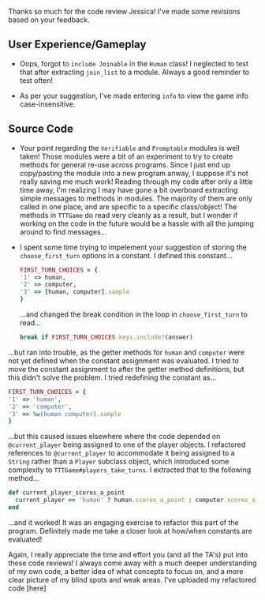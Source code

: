 Thanks so much for the code review Jessica! I've made some revisions based on
your feedback.

## User Experience/Gameplay

* Oops, forgot to `include Joinable` in the `Human` class! I neglected to test
  that after extracting `join_list` to a module. Always a good reminder to test
  often!

* As per your suggestion, I've made entering `info` to view the game info
  case-insensitive.
  
## Source Code

* Your point regarding the `Verifiable` and `Promptable` modules is well taken!
  Those modules were a bit of an experiment to try to create methods for
  general re-use across programs. Since I just end up copy/pasting the module
  into a new program anway, I suppose it's not really saving me much work!
  Reading through my code after only a little time away, I'm realizing I may
  have gone a bit overboard extracting simple messages to methods in modules.
  The majority of them are only called in one place, and are specific to a
  specific class/object! The methods in `TTTGame` do read very cleanly as a
  result, but I wonder if working on the code in the future would be a hassle
  with all the jumping around to find messages...

* I spent some time trying to impelement your suggestion of storing the
  `choose_first_turn` options in a constant. I defined this constant...
  
  ```ruby
  FIRST_TURN_CHOICES = {
  '1' => human,
  '2' => computer,
  '3' => [human, computer].sample
  }
  ```
  
  ...and changed the break condition in the loop in `choose_first_turn` to
  read...
  
  ```ruby
  break if FIRST_TURN_CHOICES.keys.include?(answer)
  ```
  
 ...but ran into trouble, as the getter methods for `human` and `computer` were
 not yet defined when the constant assignment was evaluated. I tried to move
 the constant assignment to after the getter method definitions, but this didn't
 solve the problem. I tried redefining the constant as...
 
 ```ruby
 FIRST_TURN_CHOICES = {
 '1' => 'human',
 '2' => 'computer',
 '3' => %w(human computer).sample
 }
 ```
 
 ...but this caused issues elsewhere where the code depended on
 `@current_player` being assigned to one of the player objects. I refactored
 references to `@current_player` to accommodate it being assigned to a `String`
 rather than a `Player` subclass object, which introduced some complexity to 
 `TTTGame#players_take_turns`. I extracted that to the following method...
 
```ruby
def current_player_scores_a_point
  current_player == 'human' ? human.scores_a_point : computer.scores_a_point
end
```

...and it worked! It was an engaging exercise to refactor this part of the
program. Definitely made me take a closer look at how/when constants are
evaluated!

Again, I really appreciate the time and effort you (and all the TA's) put into
these code reviews! I always come away with a much deeper understanding of my
own code, a better idea of what concepts to focus on, and a more clear picture
of my blind spots and weak areas. I've uploaded my refactored code [here]
